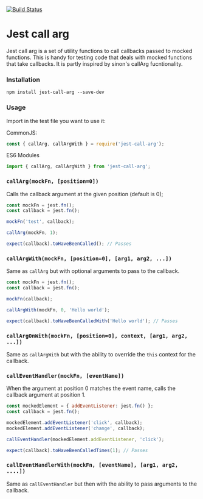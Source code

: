 [![Build Status](https://travis-ci.org/ngerritsen/jest-call-arg.svg?branch=master)](https://travis-ci.org/ngerritsen/jest-call-arg)

# Jest call arg

Jest call arg is a set of utility functions to call callbacks passed to mocked functions. This is handy for testing code that deals with mocked functions that take callbacks. It is partly inspired by sinon's callArg fucntionality.

### Installation

`npm install jest-call-arg --save-dev`

### Usage

Import in the test file you want to use it:

CommonJS:

```js
const { callArg, callArgWith } = require('jest-call-arg');
```

ES6 Modules

```js
import { callArg, callArgWith } from 'jest-call-arg';
```

### `callArg(mockFn, [position=0])`

Calls the callback argument at the given position (default is 0);

```js
const mockFn = jest.fn();
const callback = jest.fn();

mockFn('test', callback);

callArg(mockFn, 1);

expect(callback).toHaveBeenCalled(); // Passes
```

### `callArgWith(mockFn, [position=0], [arg1, arg2, ...])`

Same as `callArg` but with optional arguments to pass to the callback.

```js
const mockFn = jest.fn();
const callback = jest.fn();

mockFn(callback);

callArgWith(mockFn, 0, 'Hello world');

expect(callback).toHaveBeenCalledWith('Hello world'); // Passes
```

### `callArgOnWith(mockFn, [position=0], context, [arg1, arg2, ...])`

Same as `callArgWith` but with the ability to override the `this` context for the callback.

### `callEventHandler(mockFn, [eventName])`

When the argument at position 0 matches the event name, calls the callback argument at position 1.

```js
const mockedElement = { addEventListener: jest.fn() };
const callback = jest.fn();

mockedElement.addEventListener('click', callback);
mockedElement.addEventListener('change', callback);

callEventHandler(mockedElement.addEventListener, 'click');

expect(callback).toHaveBeenCalledTimes(1); // Passes
```

### `callEventHandlerWith(mockFn, [eventName], [arg1, arg2, ....])`

Same as `callEventHandler`  but then with the ability to pass arguments to the callback.
